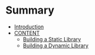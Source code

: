 # Summary

* [Introduction](README.md)
* [CONTENT](chapter1.md)
   * [Building a Static Library](building_a_library.md)
   * [Building a Dynamic Library](building_a_dynamic_library.md)


